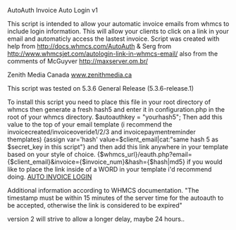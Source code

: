 AutoAuth Invoice Auto Login v1

This script is intended to allow your automatic invoice emails from whmcs to include login information.
This will allow your clients to click on a link in your email and automaticly access the lastest invoice.
Script was created with help from http://docs.whmcs.com/AutoAuth & Serg from http://www.whmcsjet.com/autologin-link-in-whmcs-email/ also from the comments of McGuyver http://maxserver.om.br/


Zenith Media Canada
www.zenithmedia.ca

This script was tested on 5.3.6 General Release (5.3.6-release.1)

To install this script you need to place this file in your root directory of whmcs
then generate a fresh hash5 and enter it in configuration.php in the root of your whmcs directory.
$autoauthkey = "yourhash5";
Then add this value to the top of your email template (i recommend the invoicecreated/invoiceoveride1/2/3 and invoicepaymentreminder themplates)
{assign var='hash' value=$client_email|cat:"same hash 5 as $secret_key in this script"}
and then add this link anywhere in your template based on your style of choice.
{$whmcs_url}/eauth.php?email={$client_email}&invoice={$invoice_num}&hash={$hash|md5}
if you would like to place the link inside of a WORD in your template i'd recommend doing.
<a href="yourdomain.com/eauth.php?email={$client_email}&invoice={$invoice_num}&hash={$hash|md5}">AUTO INVOICE LOGIN</a>

Additional information according to WHMCS documentation.
"The timestamp must be within 15 minutes of the server time for the autoauth to be accepted, otherwise the link is considered to be expired"

version 2 will strive to allow a longer delay, maybe 24 hours..